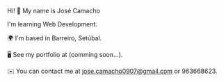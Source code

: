 Hi! 👋 
My name is José Camacho

I'm learning Web Development.

🌍 I'm based in Barreiro, Setúbal.

🖥️ See my portfolio at (comming soon...).

✉️ You can contact me at jose.camacho0907@gmail.com or 963668623.
